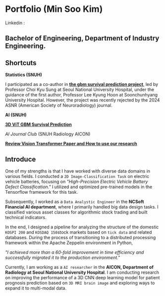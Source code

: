 # Portfolio (Min Soo Kim)
Linkedin : <a href="https://www.linkedin.com/in/immsk1997/"></a>
## Bachelor of Engineering, Department of Industry Engineering.

## Shortcuts

**Statistics (SNUH)**

I participated as a co-author in <a href="https://github.com/immsk1997/mskim/blob/main/SNUH%20Medical%20AI/Research/Statistics/ASNR%20Abstract.pdf">**the gbm survival prediction project**</a>, led by Professor Choi Kyu Sung at Seoul National University Hospital, under the guidance of the first author, Professor Lee Kyung Hoon at Soonchunhyang University Hospital. However, the project was recently rejected by the 2024 ASNR (American Society of Neuroradiology) journal.


**AI (SNUH)**

<a href="https://github.com/immsk1997/mskim/tree/main/SNUH%20Medical%20AI/Research/AI">**3D ViT GBM Survival Prediction**</a>


*AI Journal Club* (SNUH Radiology AICON)

<a href="https://github.com/immsk1997/mskim/blob/main/SNUH%20Medical%20AI/AICON%20Journal%20Club/M.S.KIM%20PT%20(AICON).pdf">**Review Vision Transformer Paper and How to use our research**</a>


## Introduce
One of my strengths is that I have worked with diverse data domains in various fields. I conducted a ```2D Image-Classification Task``` on electric vehicle batteries, focusing on *"High-Precision Electric Vehicle Battery Defect Classification."* I utilized and optimized pre-trained models in the Tensorflow framework for this task.


Subsequently, I worked as a ```Data Analystic Engineer``` in the **NCSoft Financial AI department**, where I primarily handled big data design tasks. I classified various asset classes for algorithmic stock trading and built technical indicators. 


In the end, I designed a pipeline for analyzing the structure of the domestic ```KOSPI 200``` and ```KOSDAQ 150```stock markets based on ```tick data``` and related databases. During the process of transitioning to a distributed processing framework within the Apache Zeppelin environment in Python, 

*"I achieved more than a 60-fold improvement in time efficiency and successfully migrated it to the production environment."*


Currently, I am working as a ```AI researcher``` in the **AICON, Department of Radiology at Seoul National University Hospital**. I am conducting research on improving the performance of a 3D CNN deep learning model for patient prognosis prediction based on ```3D MRI brain image``` and exploring ways to expand it to multi-modal data.

